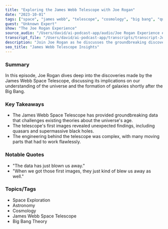 ```yaml
---
title: "Exploring the James Webb Telescope with Joe Rogan"
date: "2023-10-01"
tags: ["space", "james webb", "telescope", "cosmology", "big bang", "quasars", "galaxies"]
guest: "Unknown Expert"
show: "The Joe Rogan Experience"
source_audio: "/Users/david/ai-podcast-app/audio/Joe Rogan Experience #2363 - David Kipping.mp3"
transcript_file: "/Users/david/ai-podcast-app/transcripts/transcript-Joe Rogan Experience #2363 - David Kipping-clip2m.txt"
description: "Join Joe Rogan as he discusses the groundbreaking discoveries of the James Webb Telescope and its implications on our understanding of the universe."
seo_title: "James Webb Telescope Insights"
---
```


### Summary
In this episode, Joe Rogan dives deep into the discoveries made by the James Webb Space Telescope, discussing its implications on our understanding of the universe and the formation of galaxies shortly after the Big Bang.

### Key Takeaways
- The James Webb Space Telescope has provided groundbreaking data that challenges existing theories about the universe's age.
- The telescope's first images revealed unexpected findings, including quasars and supermassive black holes.
- The engineering behind the telescope was complex, with many moving parts that had to work flawlessly.

### Notable Quotes
- "The data has just blown us away."
- "When we got those first images, they just kind of blew us away as well."

### Topics/Tags
- Space Exploration
- Astronomy
- Cosmology
- James Webb Space Telescope
- Big Bang Theory